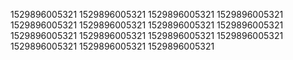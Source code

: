 1529896005321
1529896005321
1529896005321
1529896005321
1529896005321
1529896005321
1529896005321
1529896005321
1529896005321
1529896005321
1529896005321
1529896005321
1529896005321
1529896005321
1529896005321